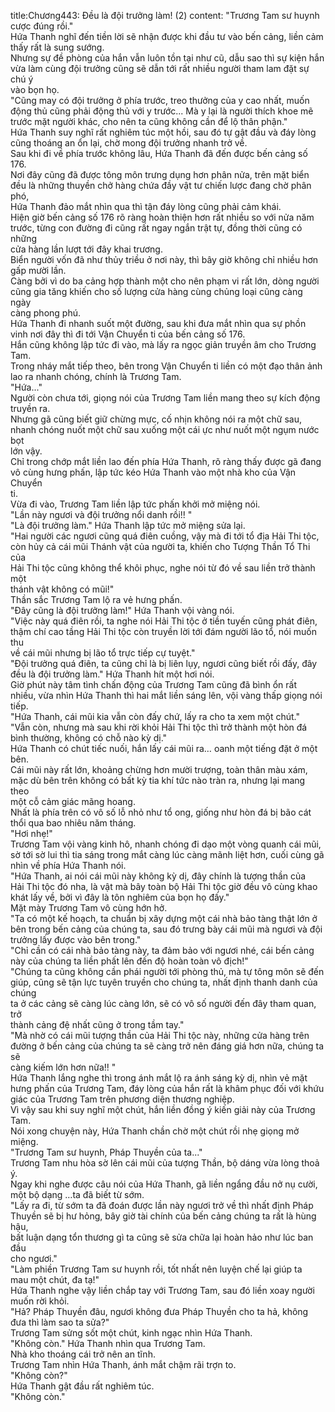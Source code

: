 title:Chương443: Đều là đội trưởng làm! (2)
content:
"Trương Tam sư huynh cược đúng rồi."<br>Hứa Thanh nghĩ đến tiền lời sẽ nhận được khi đầu tư vào bến cảng, liền cảm<br>thấy rất là sung sướng.<br>Nhưng sự đề phòng của hắn vẫn luôn tồn tại như cũ, dẫu sao thì sự kiện hắn<br>vừa làm cùng đội trưởng cũng sẽ dẫn tới rất nhiều người tham lam đặt sự chú ý<br>vào bọn họ.<br>"Cũng may có đội trưởng ở phía trước, treo thưởng của y cao nhất, muốn<br>động thủ cũng phải động thủ với y trước... Mà y lại là người thích khoe mẽ<br>trước mặt người khác, cho nên ta cũng không cần để lộ thân phận."<br>Hứa Thanh suy nghĩ rất nghiêm túc một hồi, sau đó tự gật đầu và đáy lòng<br>cũng thoáng an ổn lại, chờ mong đội trưởng nhanh trở về.<br>Sau khi đi về phía trước không lâu, Hứa Thanh đã đến được bến cảng số<br>176.<br>Nơi đây cũng đã được tông môn trưng dụng hơn phân nửa, trên mặt biển<br>đều là những thuyền chở hàng chứa đầy vật tư chiến lược đang chờ phân phó,<br>Hứa Thanh đảo mắt nhìn qua thì tận đáy lòng cũng phải cảm khái.<br>Hiện giờ bến cảng số 176 rõ ràng hoàn thiện hơn rất nhiều so với nửa năm<br>trước, từng con đường đi cũng rất ngay ngắn trật tự, đồng thời cũng có những<br>cửa hàng lần lượt tới đây khai trương.<br>Biển người vốn đã như thủy triều ở nơi này, thì bây giờ không chỉ nhiều hơn<br>gấp mười lần.<br>Càng bởi vì do ba cảng hợp thành một cho nên phạm vi rất lớn, dòng người<br>cũng gia tăng khiến cho số lượng cửa hàng cùng chủng loại cũng càng ngày<br>càng phong phú.<br>Hứa Thanh đi nhanh suốt một đường, sau khi đưa mắt nhìn qua sự phồn<br>vinh nơi đây thì đi tới Vận Chuyển ti của bến cảng số 176.<br>Hắn cũng không lập tức đi vào, mà lấy ra ngọc giản truyền âm cho Trương<br>Tam.<br>Trong nháy mắt tiếp theo, bên trong Vận Chuyển ti liền có một đạo thân ảnh<br>lao ra nhanh chóng, chính là Trương Tam.<br>"Hứa..."<br>Người còn chưa tới, giọng nói của Trương Tam liền mang theo sự kích động<br>truyền ra.<br>Nhưng gã cũng biết giữ chừng mực, cố nhịn không nói ra một chữ sau,<br>nhanh chóng nuốt một chữ sau xuống một cái ực như nuốt một ngụm nước bọt<br>lớn vậy.<br>Chỉ trong chớp mắt liền lao đến phía Hứa Thanh, rõ ràng thấy được gã đang<br>vô cùng hưng phấn, lập tức kéo Hứa Thanh vào một nhà kho của Vận Chuyển<br>ti.<br>Vừa đi vào, Trương Tam liền lập tức phấn khởi mở miệng nói.<br>"Lần này ngươi và đội trưởng nổi danh rồi!! "<br>"Là đội trưởng làm." Hứa Thanh lập tức mở miệng sửa lại.<br>"Hai người các ngươi cũng quá điên cuồng, vậy mà đi tới tổ địa Hải Thi tộc,<br>còn hủy cả cái mũi Thánh vật của người ta, khiến cho Tượng Thần Tổ Thi của<br>Hải Thi tộc cũng không thể khôi phục, nghe nói từ đó về sau liền trở thành một<br>thánh vật không có mũi!"<br>Thần sắc Trương Tam lộ ra vẻ hưng phấn.<br>"Đây cũng là đội trưởng làm!" Hứa Thanh vội vàng nói.<br>"Việc này quá điên rồi, ta nghe nói Hải Thi tộc ở tiền tuyến cũng phát điên,<br>thậm chí cao tầng Hải Thi tộc còn truyền lời tới đám người lão tổ, nói muốn thu<br>về cái mũi nhưng bị lão tổ trực tiếp cự tuyệt."<br>"Đội trưởng quá điên, ta cũng chỉ là bị liên lụy, ngươi cũng biết rồi đấy, đây<br>đều là đội trưởng làm." Hứa Thanh hít một hơi nói.<br>Giờ phút này tâm tình chấn động của Trương Tam cũng đã bình ổn rất<br>nhiều, vừa nhìn Hứa Thanh thì hai mắt liền sáng lên, vội vàng thấp giọng nói<br>tiếp.<br>"Hứa Thanh, cái mũi kia vẫn còn đấy chứ, lấy ra cho ta xem một chút."<br>"Vẫn còn, nhưng mà sau khi rời khỏi Hải Thi tộc thì trở thành một hòn đá<br>bình thường, không có chỗ nào kỳ dị."<br>Hứa Thanh có chút tiếc nuối, hắn lấy cái mũi ra… oanh một tiếng đặt ở một<br>bên.<br>Cái mũi này rất lớn, khoảng chừng hơn mười trượng, toàn thân màu xám,<br>mặc dù bên trên không có bất kỳ tia khí tức nào tràn ra, nhưng lại mang theo<br>một cỗ cảm giác mãng hoang.<br>Nhất là phía trên có vô số lỗ nhỏ như tổ ong, giống như hòn đá bị bão cát<br>thổi qua bao nhiêu năm tháng.<br>"Hơi nhẹ!"<br>Trương Tam vội vàng kinh hô, nhanh chóng đi dạo một vòng quanh cái mũi,<br>sờ tới sờ lui thì tia sáng trong mắt càng lúc càng mãnh liệt hơn, cuối cùng gã<br>nhìn về phía Hứa Thanh nói.<br>"Hứa Thanh, ai nói cái mũi này không kỳ dị, đây chính là tượng thần của<br>Hải Thi tộc đó nha, là vật mà bây toàn bộ Hải Thi tộc giờ đều vô cùng khao<br>khát lấy về, bởi vì đây là tôn nghiêm của bọn họ đấy."<br>Mặt mày Trương Tam vô cùng hớn hở.<br>"Ta có một kế hoạch, ta chuẩn bị xây dựng một cái nhà bảo tàng thật lớn ở<br>bên trong bến cảng của chúng ta, sau đó trưng bày cái mũi mà ngươi và đội<br>trưởng lấy được vào bên trong."<br>"Chỉ cần có cái nhà bảo tàng này, ta đảm bảo với ngươi nhé, cái bến cảng<br>này của chúng ta liền phất lên đến độ hoàn toàn vô địch!"<br>"Chúng ta cũng không cần phái người tới phòng thủ, mà tự tông môn sẽ đến<br>giúp, cũng sẽ tận lực tuyên truyền cho chúng ta, nhất định thanh danh của chúng<br>ta ở các cảng sẽ càng lúc càng lớn, sẽ có vô số người đến đây tham quan, trở<br>thành cảng đệ nhất cũng ở trong tầm tay."<br>"Mà nhờ có cái mũi tượng thần của Hải Thi tộc này, những cửa hàng trên<br>đường ở bến cảng của chúng ta sẽ càng trở nên đáng giá hơn nữa, chúng ta sẽ<br>càng kiếm lớn hơn nữa!! "<br>Hứa Thanh lắng nghe thì trong ánh mắt lộ ra ánh sáng kỳ dị, nhìn vẻ mặt<br>hưng phấn của Trương Tam, đáy lòng của hắn rất là khâm phục đối với khứu<br>giác của Trương Tam trên phương diện thương nghiệp.<br>Vì vậy sau khi suy nghĩ một chút, hắn liền đồng ý kiến giải này của Trương<br>Tam.<br>Nói xong chuyện này, Hứa Thanh chần chờ một chút rồi nhẹ giọng mở<br>miệng.<br>"Trương Tam sư huynh, Pháp Thuyền của ta..."<br>Trương Tam nhu hòa sờ lên cái mũi của tượng Thần, bộ dáng vừa lòng thoả<br>ý.<br>Ngay khi nghe được câu nói của Hứa Thanh, gã liền ngẩng đầu nở nụ cười,<br>một bộ dạng …ta đã biết từ sớm.<br>"Lấy ra đi, từ sớm ta đã đoán được lần này ngươi trở về thì nhất định Pháp<br>Thuyền sẽ bị hư hỏng, bây giờ tài chính của bến cảng chúng ta rất là hùng hậu,<br>bất luận dạng tổn thương gì ta cũng sẽ sửa chữa lại hoàn hảo như lúc ban đầu<br>cho ngươi."<br>"Làm phiền Trương Tam sư huynh rồi, tốt nhất nên luyện chế lại giúp ta<br>mau một chút, đa tạ!"<br>Hứa Thanh nghe vậy liền chắp tay với Trương Tam, sau đó liền xoay người<br>muốn rời khỏi.<br>"Hả? Pháp Thuyền đâu, ngươi không đưa Pháp Thuyền cho ta hả, không<br>đưa thì làm sao ta sửa?"<br>Trương Tam sửng sốt một chút, kinh ngạc nhìn Hứa Thanh.<br>"Không còn." Hứa Thanh nhìn qua Trương Tam.<br>Nhà kho thoáng cái trở nên an tĩnh.<br>Trương Tam nhìn Hứa Thanh, ánh mắt chậm rãi trợn to.<br>"Không còn?"<br>Hứa Thanh gật đầu rất nghiêm túc.<br>"Không còn."
